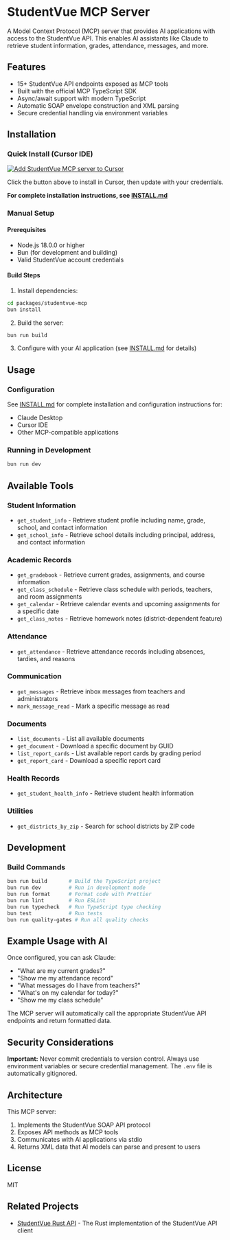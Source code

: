 # StudentVue MCP Server

A Model Context Protocol (MCP) server that provides AI applications with access to the StudentVue API. This enables AI assistants like Claude to retrieve student information, grades, attendance, messages, and more.

## Features

- 15+ StudentVue API endpoints exposed as MCP tools
- Built with the official MCP TypeScript SDK
- Async/await support with modern TypeScript
- Automatic SOAP envelope construction and XML parsing
- Secure credential handling via environment variables

## Installation

### Quick Install (Cursor IDE)

[![Add StudentVue MCP server to Cursor](https://img.shields.io/badge/Add%20to-Cursor-blue?style=for-the-badge)](cursor://anysphere.cursor-deeplink/mcp/install?name=studentvue&config=eyJzdHVkZW50dnVlIjp7ImNvbW1hbmQiOiJub2RlIiwiYXJncyI6WyIvcGF0aC90by9zdHVkZW50dnVlL3BhY2thZ2VzL3N0dWRlbnR2dWUtbWNwL2Rpc3QvaW5kZXguanMiXSwiZW52Ijp7IlNUVURFTlRWVUVfUE9SVEFMIjoiaHR0cHM6Ly95b3VyLWRpc3RyaWN0LmVkdXBvaW50LmNvbSIsIlNUVURFTlRWVUVfVVNFUk5BTUUiOiJ5b3VyX3VzZXJuYW1lIiwiU1RVREVOVFZVRV9QQVNTV09SRCI6InlvdXJfcGFzc3dvcmQifX19)

Click the button above to install in Cursor, then update with your credentials.

**For complete installation instructions, see [INSTALL.md](./INSTALL.md)**

### Manual Setup

#### Prerequisites

- Node.js 18.0.0 or higher
- Bun (for development and building)
- Valid StudentVue account credentials

#### Build Steps

1. Install dependencies:

```bash
cd packages/studentvue-mcp
bun install
```

2. Build the server:

```bash
bun run build
```

3. Configure with your AI application (see [INSTALL.md](./INSTALL.md) for details)

## Usage

### Configuration

See [INSTALL.md](./INSTALL.md) for complete installation and configuration instructions for:
- Claude Desktop
- Cursor IDE
- Other MCP-compatible applications

### Running in Development

```bash
bun run dev
```

## Available Tools

### Student Information
- `get_student_info` - Retrieve student profile including name, grade, school, and contact information
- `get_school_info` - Retrieve school details including principal, address, and contact information

### Academic Records
- `get_gradebook` - Retrieve current grades, assignments, and course information
- `get_class_schedule` - Retrieve class schedule with periods, teachers, and room assignments
- `get_calendar` - Retrieve calendar events and upcoming assignments for a specific date
- `get_class_notes` - Retrieve homework notes (district-dependent feature)

### Attendance
- `get_attendance` - Retrieve attendance records including absences, tardies, and reasons

### Communication
- `get_messages` - Retrieve inbox messages from teachers and administrators
- `mark_message_read` - Mark a specific message as read

### Documents
- `list_documents` - List all available documents
- `get_document` - Download a specific document by GUID
- `list_report_cards` - List available report cards by grading period
- `get_report_card` - Download a specific report card

### Health Records
- `get_student_health_info` - Retrieve student health information

### Utilities
- `get_districts_by_zip` - Search for school districts by ZIP code

## Development

### Build Commands

```bash
bun run build       # Build the TypeScript project
bun run dev         # Run in development mode
bun run format      # Format code with Prettier
bun run lint        # Run ESLint
bun run typecheck   # Run TypeScript type checking
bun test            # Run tests
bun run quality-gates # Run all quality checks
```

## Example Usage with AI

Once configured, you can ask Claude:

- "What are my current grades?"
- "Show me my attendance record"
- "What messages do I have from teachers?"
- "What's on my calendar for today?"
- "Show me my class schedule"

The MCP server will automatically call the appropriate StudentVue API endpoints and return formatted data.

## Security Considerations

**Important:** Never commit credentials to version control. Always use environment variables or secure credential management. The `.env` file is automatically gitignored.

## Architecture

This MCP server:
1. Implements the StudentVue SOAP API protocol
2. Exposes API methods as MCP tools
3. Communicates with AI applications via stdio
4. Returns XML data that AI models can parse and present to users

## License

MIT

## Related Projects

- [StudentVue Rust API](../studentvue-api/) - The Rust implementation of the StudentVue API client

